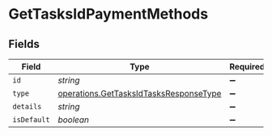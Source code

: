 # GetTasksIdPaymentMethods


## Fields

| Field                                                                                            | Type                                                                                             | Required                                                                                         | Description                                                                                      |
| ------------------------------------------------------------------------------------------------ | ------------------------------------------------------------------------------------------------ | ------------------------------------------------------------------------------------------------ | ------------------------------------------------------------------------------------------------ |
| `id`                                                                                             | *string*                                                                                         | :heavy_minus_sign:                                                                               | N/A                                                                                              |
| `type`                                                                                           | [operations.GetTasksIdTasksResponseType](../../models/operations/gettasksidtasksresponsetype.md) | :heavy_minus_sign:                                                                               | N/A                                                                                              |
| `details`                                                                                        | *string*                                                                                         | :heavy_minus_sign:                                                                               | N/A                                                                                              |
| `isDefault`                                                                                      | *boolean*                                                                                        | :heavy_minus_sign:                                                                               | N/A                                                                                              |